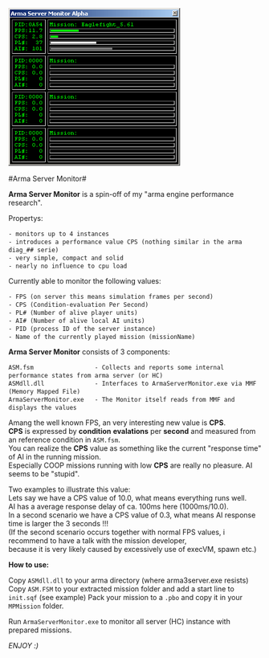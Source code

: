 ![Arma Server Monitor](picture/ASMCapture.PNG)

#Arma Server Monitor#

**Arma Server Monitor** is a spin-off of my "arma engine performance research".



Propertys:

	- monitors up to 4 instances
	- introduces a performance value CPS (nothing similar in the arma diag_## serie)
	- very simple, compact and solid
	- nearly no influence to cpu load
	

Currently able to monitor the following values:

	- FPS (on server this means simulation frames per second)
	- CPS (Condition-evaluation Per Second)
	- PL# (Number of alive player units)
	- AI# (Number of alive local AI units)
	- PID (process ID of the server instance)
	- Name of the currently played mission (missionName)

**Arma Server Monitor** consists of 3 components:

	ASM.fsm 				- Collects and reports some internal performance states from arma server (or HC)
	ASMdll.dll 				- Interfaces to ArmaServerMonitor.exe via MMF (Memory Mapped File)
	ArmaServerMonitor.exe 	- The Monitor itself reads from MMF and displays the values


Amang the well known FPS, an very interesting new value is **CPS**.    
**CPS** is expressed by **condition** **evalations** per **second** and measured from an reference condition in `ASM.fsm`.   
You can realize the **CPS** value as something like the current "response time" of AI in the running mission.    
Especially COOP missions running with low **CPS** are really no pleasure. AI seems to be "stupid".   

Two examples to illustrate this value:   
Lets say we have a CPS value of 10.0, what means everything runs well.    
AI has a average response delay of ca. 100ms here (1000ms/10.0).      
In a second scenario we have a CPS value of 0.3, what means AI response time is larger the 3 seconds !!!   
(If the second scenario occurs together with normal FPS values, i recommend to have a talk with the mission developer,    
because it is very likely caused by excessively use of execVM, spawn etc.)    


**How to use:**

Copy `ASMdll.dll` to your arma directory (where arma3server.exe resists)   
Copy `ASM.FSM` to your extracted mission folder and add a start line to `init.sqf` (see example)
Pack your mission to a `.pbo` and copy it in your `MPMission` folder.

Run `ArmaServerMonitor.exe` to monitor all server (HC) instance with prepared missions.


*ENJOY :)*